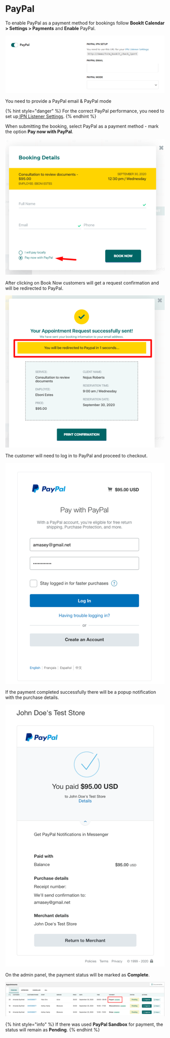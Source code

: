 # PayPal

To enable PayPal as a payment method for bookings follow **BookIt Calendar > Settings > Payments** and **Enable** PayPal.&#x20;

![](<../.gitbook/assets/image (35).png>)

You need to provide a PayPal email & PayPal mode

{% hint style="danger" %}
For the correct PayPal performance, you need to set up[ IPN Listener Settings](https://developer.paypal.com/docs/api-basics/notifications/ipn/IPNSetup/).
{% endhint %}

When submitting the booking, select PayPal as a payment method - mark the option **Pay now with PayPal**.&#x20;

![](../.gitbook/assets/89.png)

After clicking on Book Now customers will get a request confirmation and will be redirected to PayPal.&#x20;

![](../.gitbook/assets/88.png)

The customer will need to log in to PayPal and proceed to checkout.&#x20;

![](../.gitbook/assets/116.png)

If the payment completed successfully there will be a popup notification with the purchase details.&#x20;

![](../.gitbook/assets/117.png)

On the admin panel, the payment status will be marked as **Complete**.

![](../.gitbook/assets/118.png)

{% hint style="info" %}
If there was used **PayPal Sandbox** for payment, the status will remain as **Pending**.
{% endhint %}

